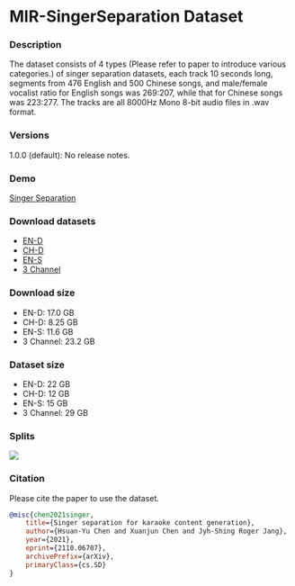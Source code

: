 # MIR-SingerSeparation Dataset

### Description
The dataset consists of 4 types (Please refer to paper to introduce various categories.) of singer separation datasets, each track 10 seconds long, segments from 476 English and 500 Chinese songs, and male/female vocalist ratio for English songs was 269:207, while that for Chinese songs was 223:277. The tracks are all 8000Hz Mono 8-bit audio files in .wav format.
### Versions
1.0.0 (default): No release notes.


### Demo
<a href="https://gulaerchen.github.io/MIR-SingerSeparation/" target="_blank"> Singer Separation </a>


### Download datasets
* <a href="https://drive.google.com/file/d/1F6yfdNEI6-e7j-Vp9_QqNOOK_6AuGIUu/view?usp=sharing" target="_blank"> EN-D </a>
* <a href="https://drive.google.com/file/d/10eqvyE0YqEgdGjbaMwCGYb0YVNBE3cAY/view?usp=sharing" target="_blank"> CH-D </a>
* <a href="https://drive.google.com/file/d/11d1iR5VGTLR6m9RRGCcmj97l5Zr-VsdQ/view?usp=sharing" target="_blank"> EN-S </a>
* <a href="https://drive.google.com/file/d/12B5gN5Mia1jwFYwhl2gcQuIr9VpdiXmj/view?usp=sharing" target="_blank"> 3 Channel </a>

### Download size
* EN-D: 17.0 GB
* CH-D: 8.25 GB
* EN-S: 11.6 GB
* 3 Channel: 23.2 GB

### Dataset size
* EN-D: 22 GB
* CH-D: 12 GB
* EN-S: 15 GB
* 3 Channel: 29 GB

### Splits
![](https://i.imgur.com/bXUBHa5.png)

### Citation

Please cite the paper to use the dataset.
```bibtex
@misc{chen2021singer,
    title={Singer separation for karaoke content generation},
    author={Hsuan-Yu Chen and Xuanjun Chen and Jyh-Shing Roger Jang},
    year={2021},
    eprint={2110.06707},
    archivePrefix={arXiv},
    primaryClass={cs.SD}
}
```
